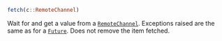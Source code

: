 ```julia
fetch(c::RemoteChannel)
```

Wait for and get a value from a [`RemoteChannel`](@ref). Exceptions raised are the same as for a [`Future`](@ref). Does not remove the item fetched.

